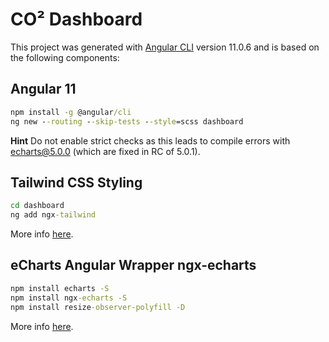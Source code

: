 # CO² Dashboard

This project was generated with [Angular CLI](https://github.com/angular/angular-cli) version 11.0.6
and is based on the following components:

## Angular 11

```cmd
npm install -g @angular/cli
ng new --routing --skip-tests --style=scss dashboard
```

**Hint** Do not enable strict checks as this leads to compile errors with echarts@5.0.0 (which are fixed in RC of 5.0.1).

## Tailwind CSS Styling

```cmd
cd dashboard
ng add ngx-tailwind
```

More info [here](https://notiz.dev/blog/tailwindcss-purge-optimize-angular-for-production#shortcut-aka-angular-schematics).

## eCharts Angular Wrapper ngx-echarts

```cmd
npm install echarts -S
npm install ngx-echarts -S
npm install resize-observer-polyfill -D
```

More info  [here](https://www.npmjs.com/package/ngx-echarts#getting-started).
